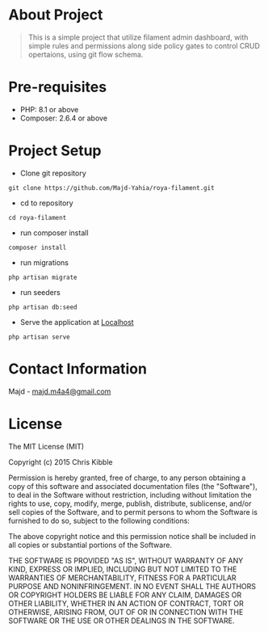 # About Project
> This is a simple project that utilize filament admin dashboard, with simple rules and permissions along side policy gates to control CRUD opertaions, using git flow schema.

# Pre-requisites
- PHP: 8.1 or above
- Composer: 2.6.4 or above

# Project Setup
- Clone git repository
```
git clone https://github.com/Majd-Yahia/roya-filament.git
```

- cd to repository
```
cd roya-filament
```

- run composer install
```
composer install
```

- run migrations
```
php artisan migrate
```

- run seeders
```
php artisan db:seed
```

- Serve the application at [Localhost](http://127.0.0.1:8000)
```
php artisan serve
```

# Contact Information
Majd - majd.m4a4@gmail.com

# License
The MIT License (MIT)

Copyright (c) 2015 Chris Kibble

Permission is hereby granted, free of charge, to any person obtaining a copy of this software and associated documentation files (the "Software"), to deal in the Software without restriction, including without limitation the rights to use, copy, modify, merge, publish, distribute, sublicense, and/or sell copies of the Software, and to permit persons to whom the Software is furnished to do so, subject to the following conditions:

The above copyright notice and this permission notice shall be included in all copies or substantial portions of the Software.

THE SOFTWARE IS PROVIDED "AS IS", WITHOUT WARRANTY OF ANY KIND, EXPRESS OR IMPLIED, INCLUDING BUT NOT LIMITED TO THE WARRANTIES OF MERCHANTABILITY, FITNESS FOR A PARTICULAR PURPOSE AND NONINFRINGEMENT. IN NO EVENT SHALL THE AUTHORS OR COPYRIGHT HOLDERS BE LIABLE FOR ANY CLAIM, DAMAGES OR OTHER LIABILITY, WHETHER IN AN ACTION OF CONTRACT, TORT OR OTHERWISE, ARISING FROM, OUT OF OR IN CONNECTION WITH THE SOFTWARE OR THE USE OR OTHER DEALINGS IN THE SOFTWARE.
